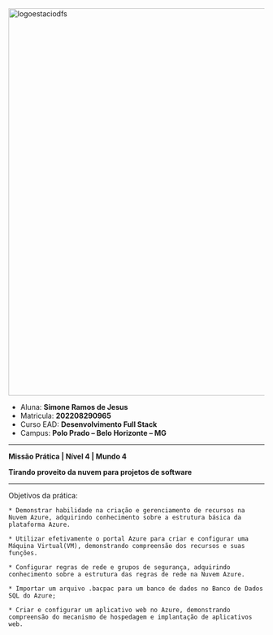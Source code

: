 


<img width="762" alt="logoestaciodfs" src="https://user-images.githubusercontent.com/104142117/204535322-571ae0a5-b475-4441-83b2-06ba02d9930d.png">


- Aluna: **Simone Ramos de Jesus**
- Matricula: **202208290965**
- Curso EAD: **Desenvolvimento Full Stack**
- Campus: **Polo Prado – Belo Horizonte – MG**  


---

**Missão Prática | Nível 4 | Mundo 4**


**Tirando proveito da nuvem para projetos de software**

---

Objetivos da prática:

  	* Demonstrar habilidade na criação e gerenciamento de recursos na Nuvem Azure, adquirindo conhecimento sobre a estrutura básica da plataforma Azure.

	* Utilizar efetivamente o portal Azure para criar e configurar uma Máquina Virtual(VM), demonstrando compreensão dos recursos e suas funções.

	* Configurar regras de rede e grupos de segurança, adquirindo conhecimento sobre a estrutura das regras de rede na Nuvem Azure.

	* Importar um arquivo .bacpac para um banco de dados no Banco de Dados SQL do Azure;

	* Criar e configurar um aplicativo web no Azure, demonstrando compreensão do mecanismo de hospedagem e implantação de aplicativos web.
